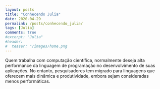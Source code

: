 ```yaml
---
layout: posts
title: "Conhecendo Julia"
date: 2020-04-29
permalink: /posts/conhecendo_julia/
tags: [Julia]
comments: true
#excerpt: "Julia"
#header:
#  teaser: "/images/home.png
---
```


Quem trabalha com computação científica, normalmente deseja alta performance da linguagem de programação no desenvolvimento de suas aplicações. No entanto, pesquisadores tem migrado para linguagens que oferecem mais dinâmica e produtividade, embora sejam consideradas menos performáticas.